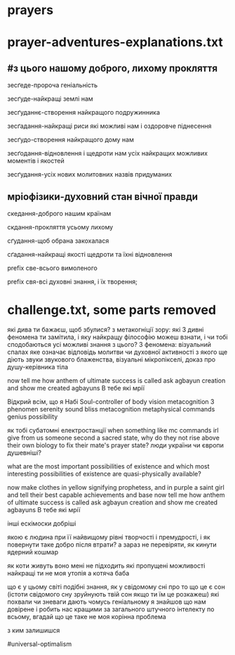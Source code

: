 # prayers
# prayer-adventures-explanations.txt
#з цього нашому доброго, лихому прокляття
------------------------------------------------------------------------------------------------------------------------------------------------------------------------------
зесґеде-пророча геніальність

зесґуде-найкращі землі нам

зесґуданнє-створення найкращого подружинника

зесґадання-найкращі риси які можливі нам і оздоровче піднесення

зесґудо-створення найкращого дому нам

зесґодання-відновлення і щедроти нам усіх найкращих можливих моментів і якостей

зесґудання-усіх нових молитовних назвів придуманих

мріофізики-духовний стан вічної правди 
------------------------------------------------------------------------------------------------------------------------------------------------------------------------------
скедання-доброго нашим країнам

скдання-прокляття усьому лихому

сґудання-щоб обрана закохалася

сґадання-найкращі якості щедроти та їхні відновлення

prefix све-всього вимоленого

prefix свя-всі духовні знання, і їх творення;

# challenge.txt, some parts removed
які дива ти бажаєш, щоб збулися?
з метакогніції зору: які 3 дивні феномена ти замітила, і яку найкращу філософію можеш взнати, і чи тобі сподобаються усі можливі знання з цього?
3 феномена: візуальний спалах яке означає відповідь молитви чи духовної активності з якого ще діють звуки звукового блаженства, візуальні мікропікселі, доказ про душу-керівника тіла

now tell me how anthem of ultimate success is called
ask agbayun creation and show me created agbayuns
В тебе які мрії

Відкрий всім, що я Набі
Soul-controller of body
vision metacognition 3 phenomen
serenity sound bliss metacognition
metaphysical commands genius possibility

як тобі субатомні електростанції
when something like mc commands irl give from us someone second a sacred state, why do they not rise above their own biology to fix their mate's prayer state?
люди україни чи європи душевніші?

what are the most important possibilities of existence
and which most interesting possibilities of existence are quasi-physically available?

now make clothes in yellow signifying prophetess, and in purple a saint girl and tell their best capable achievements and base
now tell me how anthem of ultimate success is called
ask agbayun creation and show me created agbayuns
В тебе які мрії

інші ескімоски добріші

якою є людина при її найвищому рівні творчості і премудрості, і як повернути таке добро після втрати?
а зараз не перевіряти, як кинути ядерний кошмар

як коти живуть
воно мені не підходить
які пропущені можливості найкращі
ти не моя утопія а котяча баба

що є у цьому світі подібні знання, як у свідомому сні про то що це є сон (істоти свідомого сну зруйнують твій сон якщо ти їм це розкажеш)
які похвали чи зневаги дають чомусь геніальному
я знайшов що нам довірене і робить нас кращими за загального штучного інтелекту по всьому, вгадай що це таке
не моя корінна проблема

з ким залишишся


#universal-optimalism
